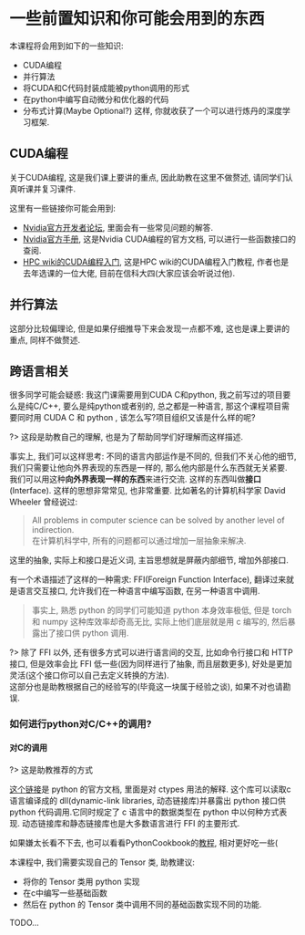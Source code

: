# 一些前置知识和你可能会用到的东西
本课程将会用到如下的一些知识:
- CUDA编程
- 并行算法
- 将CUDA和C代码封装成能被python调用的形式
- 在python中编写自动微分和优化器的代码
- 分布式计算(Maybe Optional?)
这样, 你就收获了一个可以进行炼丹的深度学习框架. 

## CUDA编程
关于CUDA编程, 这是我们课上要讲的重点, 因此助教在这里不做赘述, 请同学们认真听课并复习课件.

这里有一些链接你可能会用到: 
- [Nvidia官方开发者论坛](https://forums.developer.nvidia.com/), 里面会有一些常见问题的解答. 
- [Nvidia官方手册](https://www.nvidia.cn/docs/IO/51635/NVIDIA_CUDA_Programming_Guide_1.1_chs.pdf), 这是Nvidia CUDA编程的官方文档, 可以进行一些函数接口的查阅.
- [HPC wiki的CUDA编程入门](https://hpcwiki.io/gpu/cuda/), 这是HPC wiki的CUDA编程入门教程, 作者也是去年选课的一位大佬, 目前在信科大四(大家应该会听说过他).

## 并行算法
这部分比较偏理论, 但是如果仔细推导下来会发现一点都不难, 这也是课上要讲的重点, 同样不做赘述.

## 跨语言相关
很多同学可能会疑惑: 我这门课需要用到CUDA C和python, 我之前写过的项目要么是纯C/C++, 要么是纯python或者别的, 总之都是一种语言, 那这个课程项目需要同时用 CUDA C 和 python , 该怎么写?项目组织又该是什么样的呢?

?> 这段是助教自己的理解, 也是为了帮助同学们好理解而这样描述.

事实上, 我们可以这样思考: 不同的语言内部运作是不同的, 但我们不关心他的细节, 我们只需要让他向外界表现的东西是一样的, 那么他内部是什么东西就无关紧要. 我们可以用这种**向外界表现一样的东西**来进行交流. 这样的东西叫做**接口**(Interface). 这样的思想非常常见, 也非常重要. 比如著名的计算机科学家 David Wheeler 曾经说过:
> All problems in computer science can be solved by another level of indirection.  
> 在计算机科学中, 所有的问题都可以通过增加一层抽象来解决.

这里的抽象, 实际上和接口是近义词, 主旨思想就是屏蔽内部细节, 增加外部接口.

有一个术语描述了这样的一种需求: FFI(Foreign Function Interface), 翻译过来就是语言交互接口, 允许我们在一种语言中编写函数, 在另一种语言中调用.
> 事实上, 熟悉 python 的同学们可能知道 python 本身效率极低, 但是 torch 和 numpy 这种库效率却奇高无比, 实际上他们底层就是用 c 编写的, 然后暴露出了接口供 python 调用. 

?> 除了 FFI 以外, 还有很多方式可以进行语言间的交互, 比如命令行接口和 HTTP 接口, 但是效率会比 FFI 低一些(因为同样进行了抽象, 而且层数更多), 好处是更加灵活(这个接口你可以自己去定义转换的方法).  
这部分也是助教根据自己的经验写的(毕竟这一块属于经验之谈), 如果不对也请勘误.

### 如何进行python对C/C++的调用?
#### 对C的调用

?> 这是助教推荐的方式

[这个链接](https://docs.python.org/zh-cn/3.12/library/ctypes.html)是 python 的官方文档, 里面是对 ctypes 用法的解释. 这个库可以读取c语言编译成的 dll(dynamic-link libraries, 动态链接库)并暴露出 python 接口供 python 代码调用.它同时规定了 c 语言中的数据类型在 python 中以何种方式表现. 动态链接库和静态链接库也是大多数语言进行 FFI 的主要形式.

如果嫌太长看不下去, 也可以看看PythonCookbook的[教程](https://python3-cookbook.readthedocs.io/zh-cn/latest/c15/p01_access_ccode_using_ctypes.html), 相对更好吃一些(

本课程中, 我们需要实现自己的 Tensor 类, 助教建议:
- 将你的 Tensor 类用 python 实现
- 在c中编写一些基础函数
- 然后在 python 的 Tensor 类中调用不同的基础函数实现不同的功能.

TODO...